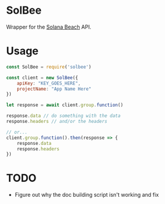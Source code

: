 # SolBee

Wrapper for the [Solana Beach](https://solanabeach.io/) API.

# Usage
```js
const SolBee = require('solbee')

const client = new SolBee({
    apiKey: "KEY_GOES_HERE",
    projectName: "App Name Here"
})

let response = await client.group.function()

response.data // do something with the data
response.headers // and/or the headers

// or...
client.group.function().then(response => {
    response.data
    response.headers
})
```

# TODO
- Figure out why the doc building script isn't working and fix